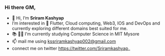### Hi there GM,

<!--
**Sriramkashyapks/Sriramkashyapks** is a ✨ _special_ ✨ repository because its `README.md` (this file) appears on your GitHub profile.
-->

- 👋 Hi, I’m **Sriram Kashyap**
- I’m interested in 👀 Flutter, Cloud computing, Web3, IOS and DevOps and currently exploring different domains best suited for me.
- 📚 🧑‍🏫 I’m currently studying Computer Science in MIT Mysore
- 📫 mail me using kssriramkashyap002@gmail.com
- connect me on twitter https://twitter.com/Sriramkashyap_


